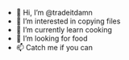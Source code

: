 - 👋 Hi, I’m @tradeitdamn
- 👀 I’m interested in copying files
- 🌱 I’m currently learn cooking
- 💞️ I’m looking for food
- 📫 Catch me if you can

<!---
tradeitdamn/tradeitdamn is a ✨ special ✨ repository because its `README.md` (this file) appears on your GitHub profile.
You can click the Preview link to take a look at your changes.
--->

